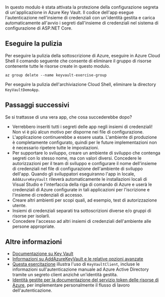 In questo modulo è stata attivata la protezione della configurazione segreta di un'applicazione in Azure Key Vault. Il codice dell'app esegue l'autenticazione nell'insieme di credenziali con un'identità gestita e carica automaticamente all'avvio i segreti dall'insieme di credenziali nel sistema di configurazione di ASP.NET Core.

## <a name="clean-up"></a>Eseguire la pulizia
<!---TODO: Update for sandbox?--->

Per eseguire la pulizia della sottoscrizione di Azure, eseguire in Azure Cloud Shell il comando seguente che consente di eliminare il gruppo di risorse contenente tutte le risorse create in questo modulo.

```console
az group delete --name keyvault-exercise-group
```

Per eseguire la pulizia dell'archiviazione Cloud Shell, eliminare la directory `KeyVaultDemoApp`.

## <a name="next-steps"></a>Passaggi successivi

Se si trattasse di una vera app, che cosa succederebbe dopo?

- Verrebbero inseriti tutti i segreti delle app negli insiemi di credenziali! Non vi è più alcun motivo per disporne nei file di configurazione.
- L'applicazione continuerebbe a essere usata. L'ambiente di produzione è completamente configurato, quindi per le future implementazioni non è necessario ripetere tutte le impostazioni.
- Per supportare lo sviluppo, creare un ambiente di sviluppo che contenga segreti con lo stesso nome, ma con valori diversi. Concedere le autorizzazioni per il team di sviluppo e configurare il nome dell'insieme di credenziali nel file di configurazione dell'ambiente di sviluppo dell'app. Quando gli sviluppatori eseguiranno l'app in locale, `AddAzureKeyVault` rileverà automaticamente le installazioni locali di Visual Studio e l'interfaccia della riga di comando di Azure e userà le credenziali di Azure configurate in tali applicazioni per l'iscrizione e l'insieme di credenziali di accesso.
- Creare altri ambienti per scopi quali, ad esempio, test di autorizzazione utente.
- Insiemi di credenziali separati tra sottoscrizioni diverse e/o gruppi di risorse per isolarli.
- Concedere l'accesso ad altri insiemi di credenziali dell'ambiente alle persone appropriate.

## <a name="further-reading"></a>Altre informazioni

- [Documentazione su Key Vault](https://docs.microsoft.com/azure/key-vault/)
- [Informazioni su AddAzureKeyVault e le relative opzioni avanzate](https://docs.microsoft.com/aspnet/core/security/key-vault-configuration?view=aspnetcore-2.1&tabs=aspnetcore2x)
- [Questa esercitazione](https://docs.microsoft.com/azure/key-vault/key-vault-use-from-web-application) illustra l'uso di `KeyVaultClient`, incluse le informazioni sull'autenticazione manuale ad Azure Active Directory tramite un segreto client anziché un'identità gestita.
- [Identità gestite per la documentazione del servizio token delle risorse di Azure](https://docs.microsoft.com/azure/app-service/app-service-managed-service-identity#using-the-rest-protocol), per implementare personalmente il flusso di lavoro dell'autenticazione.